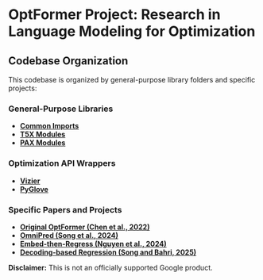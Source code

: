 # OptFormer Project: Research in Language Modeling for Optimization

## Codebase Organization
This codebase is organized by general-purpose library folders and specific
projects:

### General-Purpose Libraries

* [**Common Imports**](https://github.com/google-research/optformer/tree/main/optformer/common)
* [**T5X Modules**](https://github.com/google-research/optformer/tree/main/optformer/t5x)
* [**PAX Modules**](https://github.com/google-research/optformer/tree/main/optformer/pax)

### Optimization API Wrappers

* [**Vizier**](https://github.com/google-research/optformer/tree/main/optformer/vizier)
* [**PyGlove**](https://github.com/google-research/optformer/tree/main/optformer/pyglove)

### Specific Papers and Projects

* [**Original OptFormer (Chen et al., 2022)**](https://github.com/google-research/optformer/tree/main/optformer/original)
* [**OmniPred (Song et al., 2024)**](https://github.com/google-research/optformer/tree/main/optformer/omnipred)
* [**Embed-then-Regress (Nguyen et al., 2024)**](https://github.com/google-research/optformer/tree/main/optformer/embed_then_regress)
* [**Decoding-based Regression (Song and Bahri, 2025)**](https://github.com/google-research/optformer/tree/main/optformer/decoding_regression)

**Disclaimer:** This is not an officially supported Google product.
